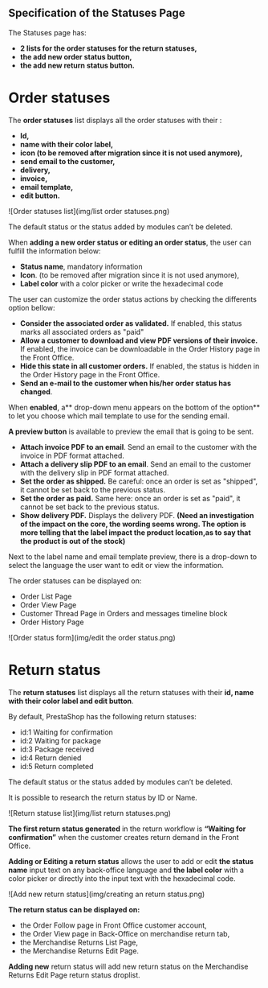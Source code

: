 ## **Specification of the Statuses Page**
The Statuses page has:

- **2 lists for the order statuses for the return statuses,**
-   **the add new order status button,**
-   **the add new return status button.**


# **Order statuses**

The **order statuses** list displays all the order statuses with their :



*   **Id,**
*   **name with their color label,**
*   **icon (to be removed after migration since it is not used anymore),**
*   **send email to the customer,**
*   **delivery,**
*   **invoice,**
*   **email template,**
*   **edit button.**

![Order statuses list](img/list order statuses.png)

The default status or the status added by modules can’t be deleted.

When **adding a new order status or editing an order status**, the user can fulfill the information below:
*   **Status name**, mandatory information
*   **Icon**. (to be removed after migration since it is not used anymore),
*   **Label color** with a color picker or write the hexadecimal code

The user can customize the order status actions by checking the differents option bellow:



*   **Consider the associated order as validated.** If enabled, this status marks all associated orders as "paid"
*   **Allow a customer to download and view PDF versions of their invoice.** If enabled, the invoice can be downloadable in the  Order History page in the Front Office.
*   **Hide this state in all customer orders.** If enabled, the status is hidden in the Order History page in the Front Office.
*   **Send an e-mail to the customer when his/her order status has changed**. 

When **enabled**, a** drop-down menu appears on the bottom of the option** to let you choose which mail template to use for the sending email. 

**A preview button** is available to preview the email that is going to be sent.



*   **Attach invoice PDF to an email**. Send an email to the customer with the invoice in PDF format attached.
*   **Attach a delivery slip PDF to an email**. Send an email to the customer with the delivery slip in PDF format attached.
*   **Set the order as shipped.** Be careful: once an order is set as "shipped", it cannot be set back to the previous status.
*   **Set the order as paid.** Same here: once an order is set as "paid", it cannot be set back to the previous status.
*   **Show delivery PDF.** Displays the delivery PDF. **(Need an investigation of the impact on the core, the wording seems wrong. The option is more telling that the label impact the product location,as to say that the product is out of the stock)**

Next to the label name and email template preview, there is a drop-down to select the language the user want to edit or view the information.

The order statuses can be displayed on:
*   Order List Page
*   Order View Page
*   Customer Thread Page in Orders and messages timeline block
*   Order History Page

![Order status form](img/edit the order status.png)

# **Return status**

The **return statuses** list displays all the return statuses with their **id, name with their color label and edit button**. 

By default, PrestaShop has the following return statuses: 
*   id:1	Waiting for confirmation	
*   id:2	Waiting for package	
*   id:3	Package received	
*   id:4	Return denied	
*   id:5	Return completed	

The default status or the status added by modules can’t be deleted.

It is possible to research the return status by ID or Name.

![Return statuse list](img/list return statuses.png)

**The first return status generated** in the return workflow is **“Waiting for confirmation”** when the customer creates return demand in the Front Office. 

**Adding or Editing a return status** allows the user to add or edit **the status name** input text on any back-office language and **the label color** with a color picker or directly into the input text with the hexadecimal code. 

![Add new return status](img/creating an return status.png)

**The return status can be displayed on:**
*   the Order Follow page in Front Office customer account,
*   the Order View page in Back-Office on merchandise return tab, 
*   the Merchandise Returns List Page,
*   the Merchandise Returns Edit Page.

**Adding new** return status will add new return status on the Merchandise Returns Edit Page return status droplist.
